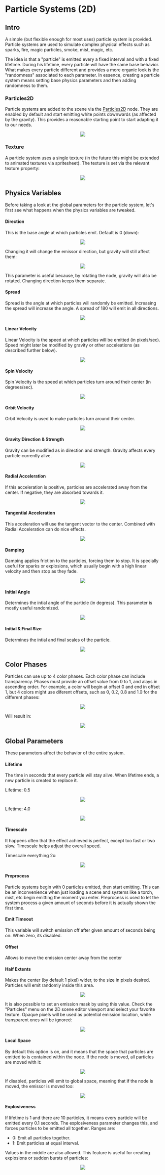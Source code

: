 # Particle Systems (2D)

## Intro

A simple (but flexible enough for most uses) particle system is provided. Particle systems are used to simulate complex physical effects such as sparks, fire, magic particles, smoke, mist, magic, etc. 

The idea is that a "particle" is emitted every a fixed interval and with a fixed lifetime. During his lifetime, every particle will have the same base behavior. What makes every particle different and provides a more organic look is the "randomness" associated to each parameter. In essence, creating a particle system means setting base physics parameters and then adding randomness to them.


### Particles2D

Particle systems are added to the scene via the [Particles2D](class_particles2d) node. They are enabled by default and start emitting white points downwards (as affected by the gravity). This provides a reasonable starting point to start adapting it to our needs.

<p align="center"><img src="images/particles1.png"></p>

### Texture

A particle system uses a single texture (in the future this might be extended to animated textures via spritesheet). The texture is set via the relevant texture property:

<p align="center"><img src="images/particles2.png"></p>

## Physics Variables

Before taking a look at the global parameters for the particle system, let's first see what happens when the physics variables are tweaked.

#### Direction

This is the base angle at which particles emit. Default is 0 (down):

<p align="center"><img src="images/paranim1.gif"></p>

Changing it will change the emissor direction, but gravity will still affect them:

<p align="center"><img src="images/paranim2.gif"></p>

This parameter is useful because, by rotating the node, gravity will also be rotated. Changing direction keeps them separate.

#### Spread 

Spread is the angle at which particles will randomly be emitted. Increasing the spread will increase the angle. A spread of 180 will emit in all directions.

<p align="center"><img src="images/paranim3.gif"></p>

#### Linear Velocity 

Linear Velocity is the speed at which particles will be emitted (in pixels/sec). Speed might later be modified by gravity or other acceleations (as described further below).

<p align="center"><img src="images/paranim4.gif"></p>


#### Spin Velocity

Spin Velocity is the speed at which particles turn around their center (in degrees/sec). 

<p align="center"><img src="images/paranim5.gif"></p>

#### Orbit Velocity

Orbit Velocity is used to make particles turn around their center.

<p align="center"><img src="images/paranim6.gif"></p>

#### Gravity Direction & Strength

Gravity can be modified as in direction and strength. Gravity affects every particle currently alive.

<p align="center"><img src="images/paranim7.gif"></p>

#### Radial Acceleration

If this acceleration is positive, particles are accelerated away from the center. If negative, they are absorbed towards it.

<p align="center"><img src="images/paranim8.gif"></p>

#### Tangential Acceleration

This acceleration will use the tangent vector to the center. Combined with Radial Acceleration can do nice effects.

<p align="center"><img src="images/paranim9.gif"></p>

#### Damping

Damping applies friction to the particles, forcing them to stop. It is specially useful for sparks or explosions, which usually begin with a high linear velocity and then stop as they fade.

<p align="center"><img src="images/paranim10.gif"></p>

#### Initial Angle

Determines the intial angle of the particle (in degress). This parameter is mostly useful randomized.

<p align="center"><img src="images/paranim11.gif"></p>

#### Initial & Final Size

Determines the intial and final scales of the particle. 

<p align="center"><img src="images/paranim12.gif"></p>

## Color Phases

Particles can use up to 4 color phases. Each color phase can include transparency.
Phases must provide an offset value from 0 to 1, and alays in ascending order. For example, a color will begin at offset 0 and end in offset 1, but 4 colors might use diferent offsets, such as 0, 0.2, 0.8 and 1.0 for the different phases:

<p align="center"><img src="images/particlecolorphases.png"></p>

Will result in:

<p align="center"><img src="images/paranim13.gif"></p>


## Global Parameters

These parameters affect the behavior of the entire system.

#### Lifetime

The time in seconds that every particle will stay alive. When lifetime ends, a new particle is created to replace it. 

Lifetime: 0.5

<p align="center"><img src="images/paranim14.gif"></p> 

Lifetime: 4.0

<p align="center"><img src="images/paranim15.gif"></p> 

#### Timescale

It happens often that the effect achieved is perfect, except too fast or two slow. Timescale helps adjust the overall speed.

Timescale everything 2x:

<p align="center"><img src="images/paranim16.gif"></p> 

#### Preprocess

Particle systems begin with 0 particles emitted, then start emitting. This can be an inconvenience when just loading a scene and systems like a torch, mist, etc begin emitting the moment you enter. Preprocess is used to let the system process a given amount of seconds before it is actually shown the first time.

#### Emit Timeout

This variable will switch emission off after given amount of seconds being on. When zero, itś disabled.

#### Offset

Allows to move the emission center away from the center

#### Half Extents

Makes the center (by default 1 pixel) wider, to the size in pixels desired. Particles will emit randomly inside this area.

<p align="center"><img src="images/paranim17.gif"></p> 

It is also possible to set an emission mask by using this value. Check the "Particles" menu on the 2D scene editor viewport and select your favorite texture. Opaque pixels will be used as potential emission location, while transparent ones will be ignored:

<p align="center"><img src="images/paranim19.gif"></p> 

#### Local Space

By default this option is on, and it means that the space that particles are emitted to is contained within the node. If the node is moved, all particles are moved with it:

<p align="center"><img src="images/paranim20.gif"></p> 

If disabled, particles will emit to global space, meaning that if the node is moved, the emissor is moved too:

<p align="center"><img src="images/paranim20.gif"></p> 

#### Explosiveness

If lifetime is 1 and there are 10 particles, it means every particle will be emitted every 0.1 seconds. The explosiveness parameter changes this, and forces particles to be emitted all together. Ranges are:

* 0: Emit all particles together.
* 1: Emit particles at equal interval.

Values in the middle are also allowed. This feature is useful for creating explosions or sudden bursts of particles:

<p align="center"><img src="images/paranim18.gif"></p> 





